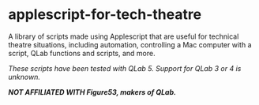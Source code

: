 # applescript-for-tech-theatre
A library of scripts made using Applescript that are useful for technical theatre situations, including automation, controlling a Mac computer with a script, QLab functions and scripts, and more. 

*These scripts have been tested with QLab 5. Support for QLab 3 or 4 is unknown.*

***NOT AFFILIATED WITH Figure53, makers of QLab.***


